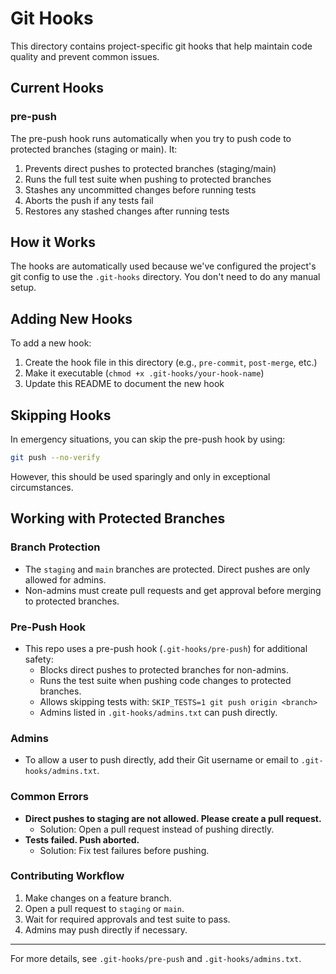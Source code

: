 # Git Hooks

This directory contains project-specific git hooks that help maintain code quality and prevent common issues.

## Current Hooks

### pre-push

The pre-push hook runs automatically when you try to push code to protected branches (staging or main). It:

1. Prevents direct pushes to protected branches (staging/main)
2. Runs the full test suite when pushing to protected branches
3. Stashes any uncommitted changes before running tests
4. Aborts the push if any tests fail
5. Restores any stashed changes after running tests

## How it Works

The hooks are automatically used because we've configured the project's git config to use the `.git-hooks` directory. You don't need to do any manual setup.

## Adding New Hooks

To add a new hook:

1. Create the hook file in this directory (e.g., `pre-commit`, `post-merge`, etc.)
2. Make it executable (`chmod +x .git-hooks/your-hook-name`)
3. Update this README to document the new hook

## Skipping Hooks

In emergency situations, you can skip the pre-push hook by using:

```bash
git push --no-verify
```

However, this should be used sparingly and only in exceptional circumstances.

## Working with Protected Branches

### Branch Protection

- The `staging` and `main` branches are protected. Direct pushes are only allowed for admins.
- Non-admins must create pull requests and get approval before merging to protected branches.

### Pre-Push Hook

- This repo uses a pre-push hook (`.git-hooks/pre-push`) for additional safety:
  - Blocks direct pushes to protected branches for non-admins.
  - Runs the test suite when pushing code changes to protected branches.
  - Allows skipping tests with: `SKIP_TESTS=1 git push origin <branch>`
  - Admins listed in `.git-hooks/admins.txt` can push directly.

### Admins

- To allow a user to push directly, add their Git username or email to `.git-hooks/admins.txt`.

### Common Errors

- **Direct pushes to staging are not allowed. Please create a pull request.**
  - Solution: Open a pull request instead of pushing directly.
- **Tests failed. Push aborted.**
  - Solution: Fix test failures before pushing.

### Contributing Workflow

1. Make changes on a feature branch.
2. Open a pull request to `staging` or `main`.
3. Wait for required approvals and test suite to pass.
4. Admins may push directly if necessary.

---

For more details, see `.git-hooks/pre-push` and `.git-hooks/admins.txt`.
